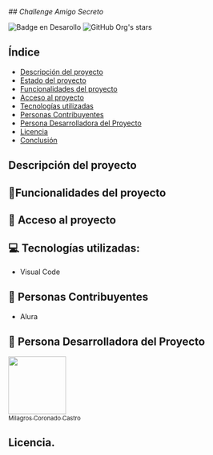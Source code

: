 <em> ## Challenge Amigo Secreto </em>

![Badge en Desarollo](https://img.shields.io/badge/STATUS-EN%20DESAROLLO-green)
![GitHub Org's stars](https://img.shields.io/github/stars/camilafernanda?style=social)


## Índice

* [Descripción del proyecto](#descripción-del-proyecto)
* [Estado del proyecto](#estado-del-proyecto)
* [Funcionalidades del proyecto](#funcionalidades-del-proyecto)
* [Acceso al proyecto](#acceso-proyecto)
* [Tecnologías utilizadas](#tecnologías-utilizadas)
* [Personas Contribuyentes](#personas-contribuyentes)
* [Persona Desarrolladora del Proyecto](#persona-desarrolladora)
* [Licencia](#licencia)
* [Conclusión](#conclusión)

## Descripción del proyecto

## :hammer:Funcionalidades del proyecto


## 📁 Acceso al proyecto

## 💻 Tecnologías utilizadas:
- Visual Code
## 🧔 Personas Contribuyentes 
- Alura
## 🙍 Persona Desarrolladora del Proyecto
[<img src="https://avatars.githubusercontent.com/u/37356058?v=4" width=115><br><sub>Milagros Coronado Castro</sub>](https://github.com/camilafernanda)

## Licencia.

